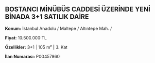 ## BOSTANCI MİNÜBÜS CADDESİ ÜZERİNDE YENİ BİNADA 3+1 SATILIK DAİRE

**Konum:** İstanbul Anadolu / Maltepe / Altıntepe Mah. /

**Fiyat:** 10.500.000 TL

**Özellikler:** 3+1 | 105 m² | 3. Kat

**İlan Numarası:** P00457860
